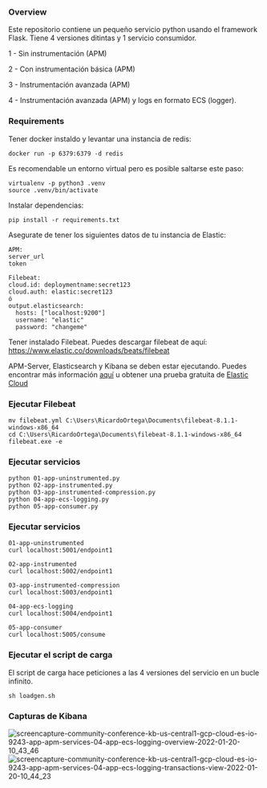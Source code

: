 ### Overview

Este repositorio contiene un pequeño servicio python usando el framework Flask. Tiene 4 versiones ditintas y 1 servicio consumidor.

1 - Sin instrumentación (APM)

2 - Con instrumentación básica (APM)

3 - Instrumentación avanzada (APM)

4 - Instrumentación avanzada (APM) y logs en formato ECS (logger).

### Requirements
Tener docker instaldo y levantar una instancia de redis:

```
docker run -p 6379:6379 -d redis
```


Es recomendable un entorno virtual pero es posible saltarse este paso:
```
virtualenv -p python3 .venv
source .venv/bin/activate
```

Instalar dependencias:
```
pip install -r requirements.txt
```

Asegurate de tener los siguientes datos de tu instancia de Elastic:
```
APM:
server_url
token

Filebeat: 
cloud.id: deploymentname:secret123
cloud.auth: elastic:secret123
ó
output.elasticsearch:
  hosts: ["localhost:9200"]
  username: "elastic"
  password: "changeme"
```

Tener instalado Filebeat. Puedes descargar filebeat de aquí: https://www.elastic.co/downloads/beats/filebeat

APM-Server, Elasticsearch y Kibana se deben estar ejecutando. Puedes encontrar más información [aquí](https://www.elastic.co/elastic-stack/) u obtener una prueba gratuita de [Elastic Cloud](https://www.elastic.co/es/cloud/)

### Ejecutar Filebeat

```
mv filebeat.yml C:\Users\RicardoOrtega\Documents\filebeat-8.1.1-windows-x86_64
cd C:\Users\RicardoOrtega\Documents\filebeat-8.1.1-windows-x86_64
filebeat.exe -e 
```

### Ejecutar servicios

```
python 01-app-uninstrumented.py
python 02-app-instrumented.py
python 03-app-instrumented-compression.py
python 04-app-ecs-logging.py
python 05-app-consumer.py
```

### Ejecutar servicios
```
01-app-uninstrumented
curl localhost:5001/endpoint1

02-app-instrumented
curl localhost:5002/endpoint1

03-app-instrumented-compression
curl localhost:5003/endpoint1

04-app-ecs-logging
curl localhost:5004/endpoint1

05-app-consumer
curl localhost:5005/consume
```

### Ejecutar el script de carga
El script de carga hace peticiones a las 4 versiones del servicio en un bucle infinito. 

```
sh loadgen.sh
```


### Capturas de Kibana

![screencapture-community-conference-kb-us-central1-gcp-cloud-es-io-9243-app-apm-services-04-app-ecs-logging-overview-2022-01-20-10_43_46](https://user-images.githubusercontent.com/11661400/150313736-05bf3ddf-1b82-40e8-94d0-948f04a75ecb.png)
![screencapture-community-conference-kb-us-central1-gcp-cloud-es-io-9243-app-apm-services-04-app-ecs-logging-transactions-view-2022-01-20-10_44_23](https://user-images.githubusercontent.com/11661400/150313846-bff9ae02-4d6c-4ef9-844e-ff1aa265a727.png)
